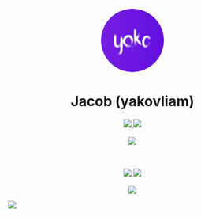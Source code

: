 <p align="center">
    <img style="border-radius: 100px" width="128" height="128" src="https://raw.githubusercontent.com/yakovliam/yakovliam/master/circle-cropped.png">
</p>

<h1 align="center">Jacob (yakovliam)</h1>

<p align="center">
  <a href="https://twitter.com/yakovliam">
    <img width="22px" src="https://cdn.jsdelivr.net/npm/simple-icons@v3/icons/twitter.svg" />
  </a>

  <a href="https://github.com/yakovliam">
    <img width="22px" src="https://cdn.jsdelivr.net/npm/simple-icons@v3/icons/github.svg" />
  </a>
  <br/>
  <br/>
  <img src="https://komarev.com/ghpvc/?username=your-github-username&style=flat-square"/>
</p>

<br/>

<p align="center">
		<a href="mailto:jacob@yakovliam.com"><img src="https://img.shields.io/badge/Email-jacob@yakovliam.com-9cf?style=for-the-badge&logo=gmail"></a>
		<a href="https://www.yakovliam.com"><img src="https://img.shields.io/badge/Website-https://www.yakovliam.com/-9cf?style=for-the-badge&logo=sitepoint"></a>
</p>

<div align="center">
<img align="center" src="https://github-readme-stats.vercel.app/api/top-langs/?username=yakovliam">
</div>

![](https://hit.yhype.me/github/profile?user_id=40674666)
